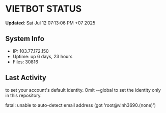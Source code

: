 # VIETBOT STATUS
**Updated**: Sat Jul 12 07:13:06 PM +07 2025

## System Info
- IP: 103.77.172.150
- Uptime: up 6 days, 23 hours
- Files: 30816

## Last Activity

to set your account's default identity.
Omit --global to set the identity only in this repository.

fatal: unable to auto-detect email address (got 'root@vinh3690.(none)')
